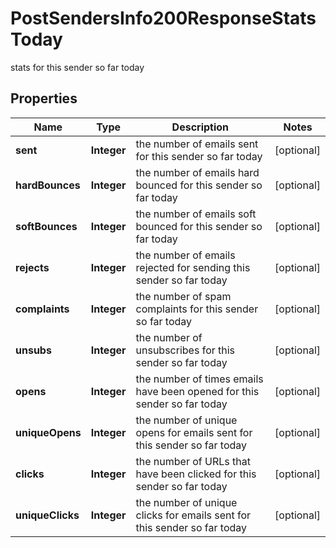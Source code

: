 

# PostSendersInfo200ResponseStatsToday

stats for this sender so far today

## Properties

| Name | Type | Description | Notes |
|------------ | ------------- | ------------- | -------------|
|**sent** | **Integer** | the number of emails sent for this sender so far today |  [optional] |
|**hardBounces** | **Integer** | the number of emails hard bounced for this sender so far today |  [optional] |
|**softBounces** | **Integer** | the number of emails soft bounced for this sender so far today |  [optional] |
|**rejects** | **Integer** | the number of emails rejected for sending this sender so far today |  [optional] |
|**complaints** | **Integer** | the number of spam complaints for this sender so far today |  [optional] |
|**unsubs** | **Integer** | the number of unsubscribes for this sender so far today |  [optional] |
|**opens** | **Integer** | the number of times emails have been opened for this sender so far today |  [optional] |
|**uniqueOpens** | **Integer** | the number of unique opens for emails sent for this sender so far today |  [optional] |
|**clicks** | **Integer** | the number of URLs that have been clicked for this sender so far today |  [optional] |
|**uniqueClicks** | **Integer** | the number of unique clicks for emails sent for this sender so far today |  [optional] |



